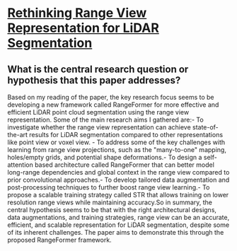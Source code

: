 # [Rethinking Range View Representation for LiDAR Segmentation](https://arxiv.org/abs/2303.05367)

## What is the central research question or hypothesis that this paper addresses?

 Based on my reading of the paper, the key research focus seems to be developing a new framework called RangeFormer for more effective and efficient LiDAR point cloud segmentation using the range view representation. Some of the main research aims I gathered are:- To investigate whether the range view representation can achieve state-of-the-art results for LiDAR segmentation compared to other representations like point view or voxel view. - To address some of the key challenges with learning from range view projections, such as the "many-to-one" mapping, holes/empty grids, and potential shape deformations.- To design a self-attention based architecture called RangeFormer that can better model long-range dependencies and global context in the range view compared to prior convolutional approaches.- To develop tailored data augmentation and post-processing techniques to further boost range view learning.- To propose a scalable training strategy called STR that allows training on lower resolution range views while maintaining accuracy.So in summary, the central hypothesis seems to be that with the right architectural designs, data augmentations, and training strategies, range view can be an accurate, efficient, and scalable representation for LiDAR segmentation, despite some of its inherent challenges. The paper aims to demonstrate this through the proposed RangeFormer framework.
